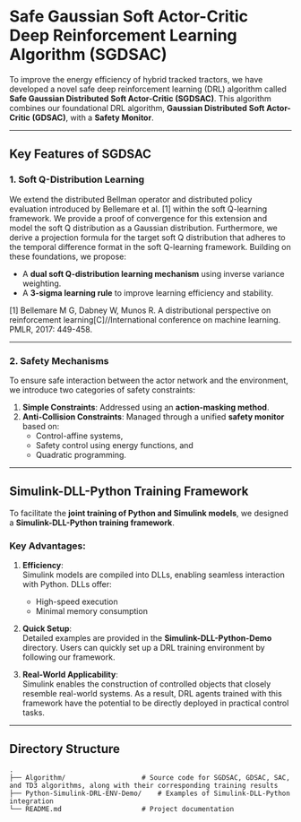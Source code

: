 # Safe Gaussian Soft Actor-Critic Deep Reinforcement Learning Algorithm (SGDSAC)

To improve the energy efficiency of hybrid tracked tractors, we have developed a novel safe deep reinforcement learning (DRL) algorithm called **Safe Gaussian Distributed Soft Actor-Critic (SGDSAC)**. This algorithm combines our foundational DRL algorithm, **Gaussian Distributed Soft Actor-Critic (GDSAC)**, with a **Safety Monitor**.

---

## Key Features of SGDSAC

### 1. **Soft Q-Distribution Learning**
We extend the distributed Bellman operator and distributed policy evaluation introduced by Bellemare et al. [1] within the soft Q-learning framework. We provide a proof of convergence for this extension and model the soft Q distribution as a Gaussian distribution. Furthermore, we derive a projection formula for the target soft Q distribution that adheres to the temporal difference format in the soft Q-learning framework. Building on these foundations, we propose:
- A **dual soft Q-distribution learning mechanism** using inverse variance weighting.
- A **3-sigma learning rule** to improve learning efficiency and stability.

[1] Bellemare M G, Dabney W, Munos R. A distributional perspective on reinforcement learning[C]//International conference on machine learning. PMLR, 2017: 449-458.

---

### 2. **Safety Mechanisms**
To ensure safe interaction between the actor network and the environment, we introduce two categories of safety constraints:
1. **Simple Constraints**: Addressed using an **action-masking method**.
2. **Anti-Collision Constraints**: Managed through a unified **safety monitor** based on:
   - Control-affine systems,
   - Safety control using energy functions, and
   - Quadratic programming.

---

## Simulink-DLL-Python Training Framework

To facilitate the **joint training of Python and Simulink models**, we designed a **Simulink-DLL-Python training framework**.

### Key Advantages:
1. **Efficiency**:  
   Simulink models are compiled into DLLs, enabling seamless interaction with Python. DLLs offer:
   - High-speed execution
   - Minimal memory consumption

2. **Quick Setup**:  
   Detailed examples are provided in the **Simulink-DLL-Python-Demo** directory. Users can quickly set up a DRL training environment by following our framework.

3. **Real-World Applicability**:  
   Simulink enables the construction of controlled objects that closely resemble real-world systems. As a result, DRL agents trained with this framework have the potential to be directly deployed in practical control tasks.

---

## Directory Structure

```plaintext
.
├── Algorithm/                   # Source code for SGDSAC, GDSAC, SAC, and TD3 algorithms, along with their corresponding training results
├── Python-Simulink-DRL-ENV-Demo/    # Examples of Simulink-DLL-Python integration
└── README.md                    # Project documentation
